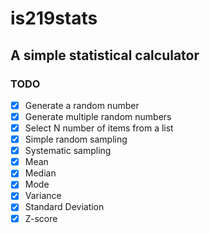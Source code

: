 # is219stats

## A simple statistical calculator

### TODO
- [x] Generate a random number
- [x] Generate multiple random numbers
- [x] Select N number of items from a list
- [x] Simple random sampling
- [x] Systematic sampling
- [x] Mean
- [x] Median
- [x] Mode
- [x] Variance
- [x] Standard Deviation
- [x] Z-score